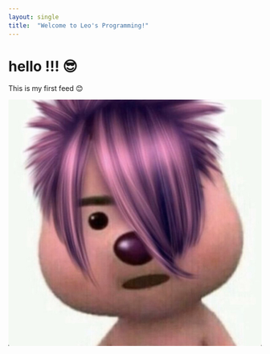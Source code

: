 ```yaml
---
layout: single
title:  "Welcome to Leo's Programming!"
---
```


# hello !!! 😎

This is my first feed 😊



![haha](../images/2022-03-26-first/haha.jpg)
